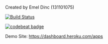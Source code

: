 Created by Emel Dinc (131101075)

[![Build Status](https://travis-ci.org/emeldinc/myDemoApp.svg?branch=master)](https://travis-ci.org/emeldinc/myDemoApp)

[![codebeat badge](https://codebeat.co/badges/3bc02153-f67e-449e-a995-7b56aa61b8b2)](https://codebeat.co/projects/github-com-emeldinc-mydemoapp-master)

Demo Site: https://dashboard.heroku.com/apps
